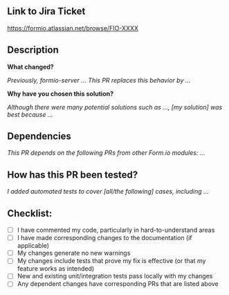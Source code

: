 ## Link to Jira Ticket

https://formio.atlassian.net/browse/FIO-XXXX

## Description

**What changed?**

*Previously, formio-server ... This PR replaces this behavior by ...*

**Why have you chosen this solution?**

*Although there were many potential solutions such as ..., [my solution] was best because ...*

## Dependencies

*This PR depends on the following PRs from other Form.io modules: ...*

## How has this PR been tested?

*I added automated tests to cover [all/the following] cases, including ...*

## Checklist:

- [ ] I have commented my code, particularly in hard-to-understand areas
- [ ] I have made corresponding changes to the documentation (if applicable)
- [ ] My changes generate no new warnings
- [ ] My changes include tests that prove my fix is effective (or that my feature works as intended)
- [ ] New and existing unit/integration tests pass locally with my changes
- [ ] Any dependent changes have corresponding PRs that are listed above
